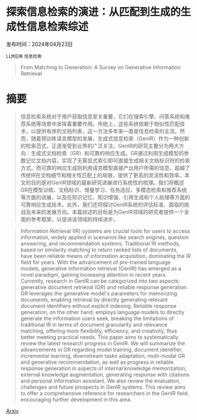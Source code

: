 # 探索信息检索的演进：从匹配到生成的生成性信息检索综述

发布时间：2024年04月23日

`LLM应用` `信息检索`

> From Matching to Generation: A Survey on Generative Information Retrieval

# 摘要

> 信息检索系统对于用户获取信息至关重要，它们在搜索引擎、问答系统和推荐系统等场景中发挥着重要作用。传统上，这些系统依赖于相似性匹配技术，以提供有序的文档列表，这一方法多年来一直是信息检索的主流。然而，随着预训练语言模型的发展，生成式信息检索（GenIR）作为一种创新的检索范式，正逐渐受到业界的广泛关注。GenIR的研究主要分为两大方向：生成式文档检索（GR）和可靠的响应生成。GR通过利用生成模型的参数记忆文档内容，实现了无需显式索引即可直接生成相关文档标识符的检索方式。而可靠的响应生成则利用语言模型直接产出用户所需的信息，超越了传统IR在文档细节和相关性匹配上的局限，提供了更高的灵活性和效率。本文的目的是对GenIR领域的最新研究进展进行系统性的梳理。我们将概述GR在模型训练、文档标识、增量学习、任务适应、多模态检索和推荐系统等方面的进展，以及在知识记忆、知识增强、引用生成和个人助理等方面的可靠响应生成技术。此外，我们还将探讨GenIR系统的评估标准、面临的挑战及未来的发展方向。本篇综述的目标是为GenIR领域的研究者提供一个全面的参考框架，以促进该领域的持续进步。

> Information Retrieval (IR) systems are crucial tools for users to access information, widely applied in scenarios like search engines, question answering, and recommendation systems. Traditional IR methods, based on similarity matching to return ranked lists of documents, have been reliable means of information acquisition, dominating the IR field for years. With the advancement of pre-trained language models, generative information retrieval (GenIR) has emerged as a novel paradigm, gaining increasing attention in recent years. Currently, research in GenIR can be categorized into two aspects: generative document retrieval (GR) and reliable response generation. GR leverages the generative model's parameters for memorizing documents, enabling retrieval by directly generating relevant document identifiers without explicit indexing. Reliable response generation, on the other hand, employs language models to directly generate the information users seek, breaking the limitations of traditional IR in terms of document granularity and relevance matching, offering more flexibility, efficiency, and creativity, thus better meeting practical needs. This paper aims to systematically review the latest research progress in GenIR. We will summarize the advancements in GR regarding model training, document identifier, incremental learning, downstream tasks adaptation, multi-modal GR and generative recommendation, as well as progress in reliable response generation in aspects of internal knowledge memorization, external knowledge augmentation, generating response with citations and personal information assistant. We also review the evaluation, challenges and future prospects in GenIR systems. This review aims to offer a comprehensive reference for researchers in the GenIR field, encouraging further development in this area.

[Arxiv](https://arxiv.org/abs/2404.14851)